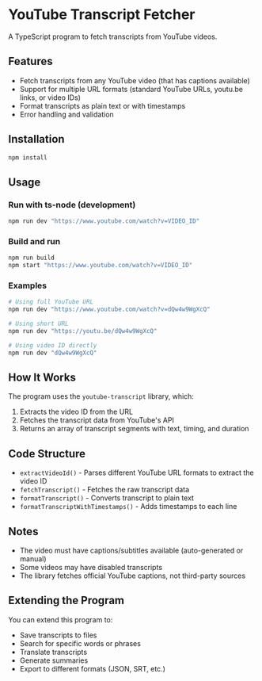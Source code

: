 # YouTube Transcript Fetcher

A TypeScript program to fetch transcripts from YouTube videos.

## Features

- Fetch transcripts from any YouTube video (that has captions available)
- Support for multiple URL formats (standard YouTube URLs, youtu.be links, or video IDs)
- Format transcripts as plain text or with timestamps
- Error handling and validation

## Installation

```bash
npm install
```

## Usage

### Run with ts-node (development)

```bash
npm run dev "https://www.youtube.com/watch?v=VIDEO_ID"
```

### Build and run

```bash
npm run build
npm start "https://www.youtube.com/watch?v=VIDEO_ID"
```

### Examples

```bash
# Using full YouTube URL
npm run dev "https://www.youtube.com/watch?v=dQw4w9WgXcQ"

# Using short URL
npm run dev "https://youtu.be/dQw4w9WgXcQ"

# Using video ID directly
npm run dev "dQw4w9WgXcQ"
```

## How It Works

The program uses the `youtube-transcript` library, which:
1. Extracts the video ID from the URL
2. Fetches the transcript data from YouTube's API
3. Returns an array of transcript segments with text, timing, and duration

## Code Structure

- `extractVideoId()` - Parses different YouTube URL formats to extract the video ID
- `fetchTranscript()` - Fetches the raw transcript data
- `formatTranscript()` - Converts transcript to plain text
- `formatTranscriptWithTimestamps()` - Adds timestamps to each line

## Notes

- The video must have captions/subtitles available (auto-generated or manual)
- Some videos may have disabled transcripts
- The library fetches official YouTube captions, not third-party sources

## Extending the Program

You can extend this program to:
- Save transcripts to files
- Search for specific words or phrases
- Translate transcripts
- Generate summaries
- Export to different formats (JSON, SRT, etc.)
